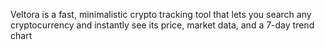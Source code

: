 Veltora is a fast, minimalistic crypto tracking tool that lets you search any cryptocurrency and instantly see its price, market data, and a 7-day trend chart
